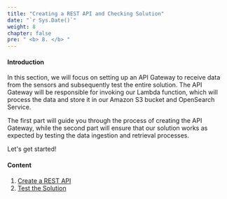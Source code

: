 ```yaml
---
title: "Creating a REST API and Checking Solution"
date: "`r Sys.Date()`"
weight: 8
chapter: false
pre: " <b> 8. </b> "
---
```


#### Introduction

In this section, we will focus on setting up an API Gateway to receive data from the sensors and subsequently test the entire solution. The API Gateway will be responsible for invoking our Lambda function, which will process the data and store it in our Amazon S3 bucket and OpenSearch Service.

The first part will guide you through the process of creating the API Gateway, while the second part will ensure that our solution works as expected by testing the data ingestion and retrieval processes.

Let's get started!

#### Content

1. [Create a REST API](8.1-creating-rest-api/)
2. [Test the Solution](8.2-checking-solution/)